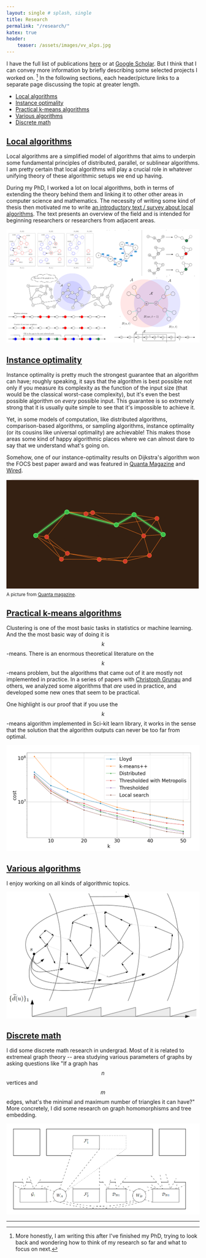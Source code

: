 ```yaml
---
layout: single # splash, single
title: Research
permalink: "/research/"
katex: true
header:
    teaser: /assets/images/vv_alps.jpg
---
```


I have the full list of publications [here](/research/papers/) or at [Google Scholar](). But I think that I can convey more information by briefly describing some selected projects I worked on. [^honesty] In the following sections, each header/picture links to a separate page discussing the topic at greater length. 


- [Local algorithms](#local-algorithms)
- [Instance optimality](#instance-optimality)
- [Practical k-means algorithms](#practical-k-means-algorithms)
- [Various algorithms](#various-algorithms)
- [Discrete math](#earlier-work)

## [Local algorithms](/research/local/)

Local algorithms are a simplified model of algorithms that aims to underpin some fundamental principles of distributed, parallel, or sublinear algorithms. I am pretty certain that local algorithms will play a crucial role in whatever unifying theory of these algorithmic setups we end up having. 

During my PhD, I worked a lot on local algorithms, both in terms of extending the theory behind them and linking it to other other areas in computer science and mathematics. 
The necessity of writing some kind of thesis then motivated me to write [an introductory text / survey about local algorithms](https://arxiv.org/pdf/2406.19430). The text presents an overview of the field and is intended for beginning researchers or researchers from adjacent areas. 

[
![survey](/assets/images/collage.png "Bunch of images from the survey")
](/research/local/)


## [Instance optimality](/research/instance_optimality/)

Instance optimality is pretty much the strongest guarantee that an algorithm can have; roughly speaking, it says that the algorithm is best possible not only if you measure its complexity as the function of the input size (that would be the classical worst-case complexity), but it's even the best possible algorithm on *every* possible input. This guarantee is so extremely strong that it is usually quite simple to see that it's impossible to achieve it.

Yet, in some models of computation, like distributed algorithms, comparison-based algorithms, or sampling algorithms, instance optimality (or its cousins like universal optimality) are achievable! This makes those areas some kind of happy algorithmic places where we can almost dare to say that we understand what's going on. 

Somehow, one of our instance-optimality results on Dijkstra's algorithm won the FOCS best paper award and was featured in [Quanta Magazine](https://www.quantamagazine.org/computer-scientists-establish-the-best-way-to-traverse-a-graph-20241025/) and [Wired](https://www.wired.com/story/scientists-establish-the-best-algorithm-for-traversing-a-map/). 

[
![quanta picture](/assets/images/quanta.png "A picture from Quanta magazine")
](/research/instance_optimality/)
<small>A picture from [Quanta magazine](https://www.quantamagazine.org/computer-scientists-establish-the-best-way-to-traverse-a-graph-20241025/).</small>


## [Practical k-means algorithms](/research/kmeans/)

Clustering is one of the most basic tasks in statistics or machine learning. And the the most basic way of doing it is $$k$$-means. There is an enormous theoretical literature on the $$k$$-means problem, but the algorithms that came out of it are mostly not implemented in practice. In a series of papers with [Christoph Grunau](https://people.inf.ethz.ch/cgrunau/) and others, we analyzed some algorithms that *are* used in practice, and developed some new ones that seem to be practical. 

One highlight is our proof that if you use the $$k$$-means algorithm implemented in Sci-kit learn library, it works in the sense that the solution that the algorithm outputs can never be too far from optimal. 

[
![outliers](/assets/images/outliers.png "Algorithms for k-means with outliers")
](/research/kmeans/)


## [Various algorithms](/research/other_algorithms/)

I enjoy working on all kinds of algorithmic topics.  

[
![smoothing](/assets/images/smoothing.png "Parallel shortest paths")
](/research/other_algorithms/)

## [Discrete math](/research/discrete_math/)

I did some discrete math research in undergrad. Most of it is related to extremeal graph theory -- area studying various parameters of graphs by asking questions like "If a graph has $$n$$ vertices and $$m$$ edges, what's the minimal and maximum number of triangles it can have?" More concretely, I did some research on graph homomorphisms and tree embedding. 

[
![Trees](/assets/images/trees.png "Finding trees in graphs")
](/research/discrete_math/)




--- 

[^honesty]: More honestly, I am writing this after I've finished my PhD, trying to look back and wondering how to think of my research so far and what to focus on next. 
